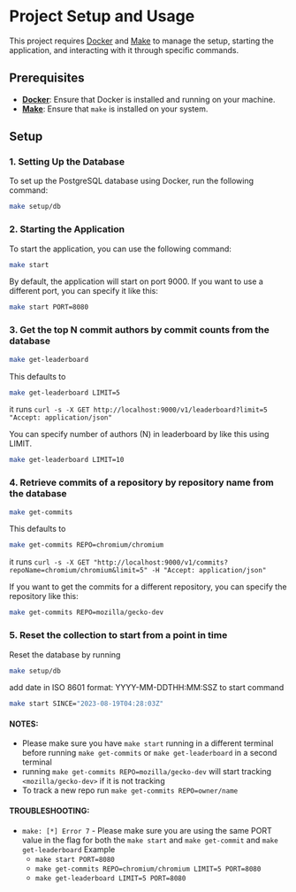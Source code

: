 # Project Setup and Usage

This project requires [Docker](https://www.docker.com/) and [Make](https://www.gnu.org/software/make/) to manage the setup, starting the application, and interacting with it through specific commands.

## Prerequisites

- **[Docker](https://www.docker.com/)**: Ensure that Docker is installed and running on your machine.
- **[Make](https://www.gnu.org/software/make/)**: Ensure that `make` is installed on your system.

## Setup

### 1. Setting Up the Database

To set up the PostgreSQL database using Docker, run the following command:

```bash
make setup/db
```

### 2. Starting the Application

To start the application, you can use the following command:

```bash
make start
```

By default, the application will start on port 9000. If you want to use a different port, you can specify it like this:

```bash
make start PORT=8080
```

### 3. Get the top N commit authors by commit counts from the database

```bash
make get-leaderboard
```

This defaults to

```bash
make get-leaderboard LIMIT=5
```

it runs `curl -s -X GET http://localhost:9000/v1/leaderboard?limit=5 "Accept: application/json"`

You can specify number of authors (N) in leaderboard by like this using LIMIT.

```bash
make get-leaderboard LIMIT=10
```

### 4. Retrieve commits of a repository by repository name from the database

```bash
make get-commits
```

This defaults to

```bash
make get-commits REPO=chromium/chromium
```

it runs `curl -s -X GET "http://localhost:9000/v1/commits?repoName=chromium/chromium&limit=5" -H "Accept: application/json"`

If you want to get the commits for a different repository, you can specify the repository like this:

```bash
make get-commits REPO=mozilla/gecko-dev
```

### 5. Reset the collection to start from a point in time

Reset the database by running

```bash
make setup/db
```

add date in ISO 8601 format: YYYY-MM-DDTHH:MM:SSZ to start command

```bash
make start SINCE="2023-08-19T04:28:03Z"
```

#### NOTES:

- Please make sure you have `make start` running in a different terminal before running `make get-commits` or `make get-leaderboard` in a second terminal
- running `make get-commits REPO=mozilla/gecko-dev` will start tracking `<mozilla/gecko-dev>` if it is not tracking
- To track a new repo run `make get-commits REPO=owner/name`

#### TROUBLESHOOTING:

- `make: [*] Error 7` - Please make sure you are using the same PORT value in the flag for both the `make start` and `make get-commit` and `make get-leaderboard`
  Example
  - `make start PORT=8080`
  - `make get-commits REPO=chromium/chromium LIMIT=5 PORT=8080`
  - `make get-leaderboard LIMIT=5 PORT=8080`
